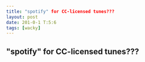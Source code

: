 ```yaml
---
title: "spotify" for CC-licensed tunes???
layout: post
date: 201-0-1 T:5:6
tags: [wacky]
---
```

## "spotify" for CC-licensed tunes???


